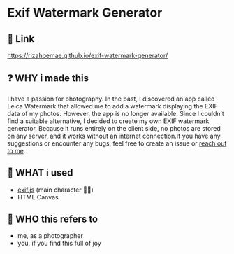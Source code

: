 # Exif Watermark Generator

## 🔗 Link
https://rizahoemae.github.io/exif-watermark-generator/

## ❓ WHY i made this
I have a passion for photography. In the past, I discovered an app called Leica Watermark that allowed me to add a watermark displaying the EXIF data of my photos. However, the app is no longer available. Since I couldn’t find a suitable alternative, I decided to create my own EXIF watermark generator. Because it runs entirely on the client side, no photos are stored on any server, and it works without an internet connection.If you have any suggestions or encounter any bugs, feel free to create an issue or [reach out to me](mailto:rizahoemae@gmail.com).

## 🤫 WHAT i used 
- [exif.js](https://github.com/exif-js/exif-js) (main character 🤘😎)
- HTML Canvas
 
## 🤭 WHO this refers to
- me, as a photographer
- you, if you find this full of joy
